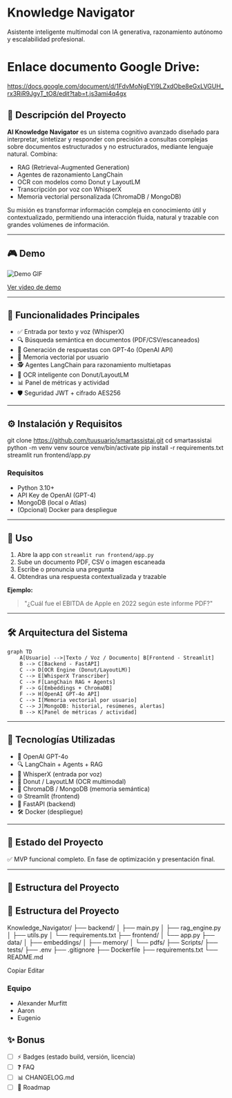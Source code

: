 # Knowledge Navigator

Asistente inteligente multimodal con IA generativa, razonamiento autónomo y escalabilidad profesional.

# Enlace documento Google Drive:

https://docs.google.com/document/d/1FdvMoNgEYl9LZxdObe8eGxLVGUH_rx3RiR9JgyT_tO8/edit?tab=t.js3ami4q4gx


## 🌟 Descripción del Proyecto

**AI Knowledge Navigator** es un sistema cognitivo avanzado diseñado para interpretar, sintetizar y responder con precisión a consultas complejas sobre documentos estructurados y no estructurados, mediante lenguaje natural. Combina:

* RAG (Retrieval-Augmented Generation)
* Agentes de razonamiento LangChain
* OCR con modelos como Donut y LayoutLM
* Transcripción por voz con WhisperX
* Memoria vectorial personalizada (ChromaDB / MongoDB)

Su misión es transformar información compleja en conocimiento útil y contextualizado, permitiendo una interacción fluida, natural y trazable con grandes volúmenes de información.

---

## 🎮 Demo

![Demo GIF](./assets/demo.gif)

[Ver video de demo](https://youtu.be/tu-enlace)

---

## 🚀 Funcionalidades Principales

* ✅ Entrada por texto y voz (WhisperX)
* 🔍 Búsqueda semántica en documentos (PDF/CSV/escaneados)
* 🧠 Generación de respuestas con GPT-4o (OpenAI API)
* 📅 Memoria vectorial por usuario
* 🕵️ Agentes LangChain para razonamiento multietapas
* 📄 OCR inteligente con Donut/LayoutLM
* 📊 Panel de métricas y actividad
* 🛡️ Seguridad JWT + cifrado AES256

---

## ⚙️ Instalación y Requisitos

git clone https://github.com/tuusuario/smartassistai.git
cd smartassistai
python -m venv venv
source venv/bin/activate
pip install -r requirements.txt
streamlit run frontend/app.py


### Requisitos

* Python 3.10+
* API Key de OpenAI (GPT-4)
* MongoDB (local o Atlas)
* (Opcional) Docker para despliegue

---

## 🧪 Uso

1. Abre la app con `streamlit run frontend/app.py`
2. Sube un documento PDF, CSV o imagen escaneada
3. Escribe o pronuncia una pregunta
4. Obtendras una respuesta contextualizada y trazable

**Ejemplo:**

> "¿Cuál fue el EBITDA de Apple en 2022 según este informe PDF?"

---

## 🛠️ Arquitectura del Sistema

```mermaid
graph TD
    A[Usuario] -->|Texto / Voz / Documento| B[Frontend - Streamlit]
    B --> C[Backend - FastAPI]
    C --> D[OCR Engine (Donut/LayoutLM)]
    C --> E[WhisperX Transcriber]
    C --> F[LangChain RAG + Agents]
    F --> G[Embeddings + ChromaDB]
    F --> H[OpenAI GPT-4o API]
    C --> I[Memoria vectorial por usuario]
    C --> J[MongoDB: historial, resúmenes, alertas]
    B --> K[Panel de métricas / actividad]
```

---

## 🔧 Tecnologías Utilizadas

* 🧠 OpenAI GPT-4o
* 🔍 LangChain + Agents + RAG
* 🎤 WhisperX (entrada por voz)
* 🔢 Donut / LayoutLM (OCR multimodal)
* 🧼 ChromaDB / MongoDB (memoria semántica)
* 🌐 Streamlit (frontend)
* 🚀 FastAPI (backend)
* 🛠️ Docker (despliegue)

---

## 📆 Estado del Proyecto

✅ MVP funcional completo. En fase de optimización y presentación final.

---

## 📂 Estructura del Proyecto

## 📂 Estructura del Proyecto

Knowledge_Navigator/
├── backend/
│ ├── main.py
│ ├── rag_engine.py
│ ├── utils.py
│ └── requirements.txt
├── frontend/
│ └── app.py
├── data/
│ ├── embeddings/
│ ├── memory/
│ └── pdfs/
├── Scripts/
├── tests/
├── .env
├── .gitignore
├── Dockerfile
├── requirements.txt
└── README.md

Copiar
Editar



### Equipo

* Alexander Murfitt 
* Aaron
* Eugenio

## ✨ Bonus

* [ ] ⚡ Badges (estado build, versión, licencia)
* [ ] ❓ FAQ
* [ ] 📊 CHANGELOG.md
* [ ] 📅 Roadmap
